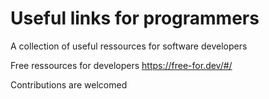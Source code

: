 # Useful links for programmers

A collection of useful ressources for software developers

Free ressources for developers https://free-for.dev/#/

Contributions are welcomed

